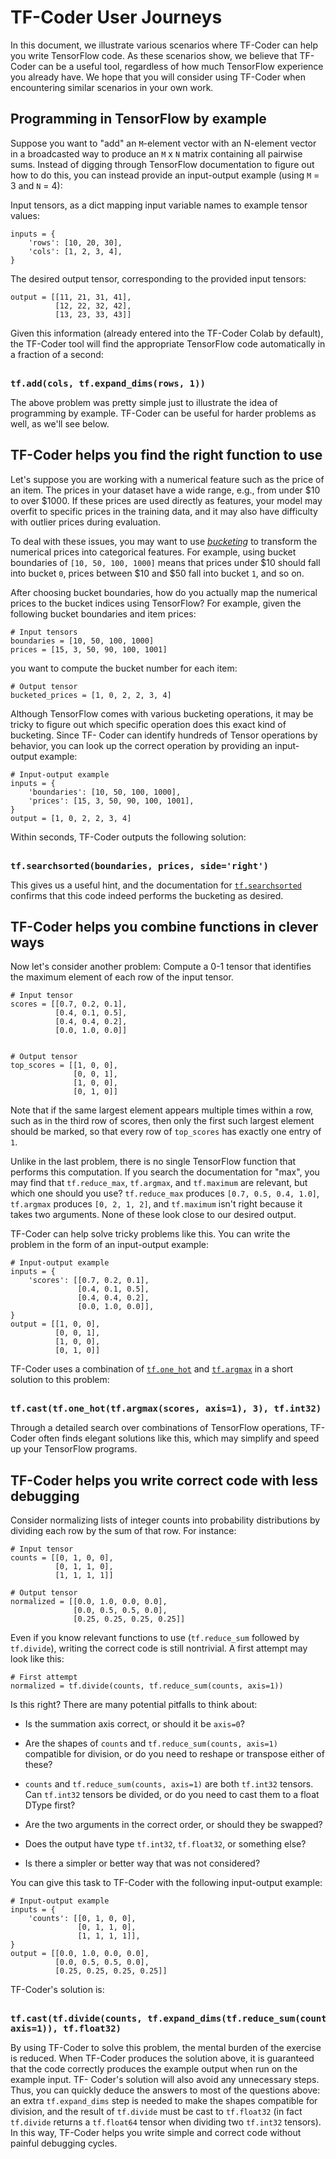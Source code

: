 # TF-Coder User Journeys

In this document, we illustrate various scenarios where TF-Coder can help you
write TensorFlow code. As these scenarios show, we believe that TF-Coder can be
a useful tool, regardless of how much TensorFlow experience you already have. We
hope that you will consider using TF-Coder when encountering similar scenarios
in your own work.

## Programming in TensorFlow by example

Suppose you want to "add" an `M`-element vector with an N-element vector in a
broadcasted way to produce an `M` x `N` matrix containing all pairwise sums.
Instead of digging through TensorFlow documentation to figure out how to do
this, you can instead provide an input-output example (using `M` = 3 and `N` =
4):

Input tensors, as a dict mapping input variable names to example tensor values:
```
inputs = {
    'rows': [10, 20, 30],
    'cols': [1, 2, 3, 4],
}
```

The desired output tensor, corresponding to the provided input tensors:
```
output = [[11, 21, 31, 41],
          [12, 22, 32, 42],
          [13, 23, 33, 43]]
```

Given this information (already entered into the TF-Coder Colab by default), the
TF-Coder tool will find the appropriate TensorFlow code automatically in a
fraction of a second:

<pre><b>
tf.add(cols, tf.expand_dims(rows, 1))
</b></pre>

The above problem was pretty simple just to illustrate the idea of programming
by example. TF-Coder can be useful for harder problems as well, as we'll see
below.

## TF-Coder helps you find the right function to use

Let's suppose you are working with a numerical feature such as the price of an
item. The prices in your dataset have a wide range, e.g., from under $10 to over
$1000. If these prices are used directly as features, your model may overfit to
specific prices in the training data, and it may also have difficulty with
outlier prices during evaluation.

To deal with these issues, you may want to use
[_bucketing_](https://developers.google.com/machine-learning/data-prep/transform/bucketing)
to transform the numerical prices into categorical features. For example, using
bucket boundaries of `[10, 50, 100, 1000]` means that prices under $10 should
fall into bucket `0`, prices between $10 and $50 fall into bucket `1`, and so
on.

After choosing bucket boundaries, how do you actually map the numerical prices
to the bucket indices using TensorFlow? For example, given the following bucket
boundaries and item prices:

```
# Input tensors
boundaries = [10, 50, 100, 1000]
prices = [15, 3, 50, 90, 100, 1001]
```

you want to compute the bucket number for each item:

```
# Output tensor
bucketed_prices = [1, 0, 2, 2, 3, 4]
```

Although TensorFlow comes with various bucketing operations, it may be tricky to
figure out which specific operation does this exact kind of bucketing. Since TF-
Coder can identify hundreds of Tensor operations by behavior, you can look up
the correct operation by providing an input-output example:

```
# Input-output example
inputs = {
    'boundaries': [10, 50, 100, 1000],
    'prices': [15, 3, 50, 90, 100, 1001],
}
output = [1, 0, 2, 2, 3, 4]
```

Within seconds, TF-Coder outputs the following solution:

<pre><b>
tf.searchsorted(boundaries, prices, side='right')
</b></pre>

This gives us a useful hint, and the documentation for
[`tf.searchsorted`](https://www.tensorflow.org/api_docs/python/tf/searchsorted)
confirms that this code indeed performs the bucketing as desired.

## TF-Coder helps you combine functions in clever ways

Now let's consider another problem: Compute a 0-1 tensor that identifies the
maximum element of each row of the input tensor.

```
# Input tensor
scores = [[0.7, 0.2, 0.1],
          [0.4, 0.1, 0.5],
          [0.4, 0.4, 0.2],
          [0.0, 1.0, 0.0]]


# Output tensor
top_scores = [[1, 0, 0],
              [0, 0, 1],
              [1, 0, 0],
              [0, 1, 0]]
```

Note that if the same largest element appears multiple times within a row, such
as in the third row of scores, then only the first such largest element should
be marked, so that every row of `top_scores` has exactly one entry of `1`.

Unlike in the last problem, there is no single TensorFlow function that performs
this computation. If you search the documentation for "max", you may find that
`tf.reduce_max`, `tf.argmax`, and `tf.maximum` are relevant, but which one
should you use? `tf.reduce_max` produces `[0.7, 0.5, 0.4, 1.0]`, `tf.argmax`
produces `[0, 2, 1, 2]`, and `tf.maximum` isn't right because it takes two
arguments. None of these look close to our desired output.

TF-Coder can help solve tricky problems like this. You can write the problem in
the form of an input-output example:

```
# Input-output example
inputs = {
    'scores': [[0.7, 0.2, 0.1],
               [0.4, 0.1, 0.5],
               [0.4, 0.4, 0.2],
               [0.0, 1.0, 0.0]],
}
output = [[1, 0, 0],
          [0, 0, 1],
          [1, 0, 0],
          [0, 1, 0]]
```

TF-Coder uses a combination of
[`tf.one_hot`](https://www.tensorflow.org/api_docs/python/tf/one_hot) and
[`tf.argmax`](https://www.tensorflow.org/api_docs/python/tf/math/argmax) in a
short solution to this problem:

<pre><b>
tf.cast(tf.one_hot(tf.argmax(scores, axis=1), 3), tf.int32)
</b></pre>

Through a detailed search over combinations of TensorFlow operations, TF-Coder
often finds elegant solutions like this, which may simplify and speed up your
TensorFlow programs.

## TF-Coder helps you write correct code with less debugging

Consider normalizing lists of integer counts into probability distributions by
dividing each row by the sum of that row. For instance:

```
# Input tensor
counts = [[0, 1, 0, 0],
          [0, 1, 1, 0],
          [1, 1, 1, 1]]

# Output tensor
normalized = [[0.0, 1.0, 0.0, 0.0],
              [0.0, 0.5, 0.5, 0.0],
              [0.25, 0.25, 0.25, 0.25]]
```

Even if you know relevant functions to use (`tf.reduce_sum` followed by
`tf.divide`), writing the correct code is still nontrivial. A first attempt may
look like this:

```
# First attempt
normalized = tf.divide(counts, tf.reduce_sum(counts, axis=1))
```

Is this right? There are many potential pitfalls to think about:

* Is the summation axis correct, or should it be `axis=0`?

* Are the shapes of `counts` and `tf.reduce_sum(counts, axis=1)` compatible for
  division, or do you need to reshape or transpose either of these?

* `counts` and `tf.reduce_sum(counts, axis=1)` are both `tf.int32` tensors. Can
  `tf.int32` tensors be divided, or do you need to cast them to a float DType
  first?

* Are the two arguments in the correct order, or should they be swapped?

* Does the output have type `tf.int32`, `tf.float32`, or something else?

* Is there a simpler or better way that was not considered?

You can give this task to TF-Coder with the following input-output example:

```
# Input-output example
inputs = {
    'counts': [[0, 1, 0, 0],
               [0, 1, 1, 0],
               [1, 1, 1, 1]],
}
output = [[0.0, 1.0, 0.0, 0.0],
          [0.0, 0.5, 0.5, 0.0],
          [0.25, 0.25, 0.25, 0.25]]
```

TF-Coder's solution is:

<pre><b>
tf.cast(tf.divide(counts, tf.expand_dims(tf.reduce_sum(counts, axis=1),
axis=1)), tf.float32)
</b></pre>

By using TF-Coder to solve this problem, the mental burden of the exercise is
reduced. When TF-Coder produces the solution above, it is guaranteed that the
code correctly produces the example output when run on the example input. TF-
Coder's solution will also avoid any unnecessary steps. Thus, you can quickly
deduce the answers to most of the questions above: an extra `tf.expand_dims`
step is needed to make the shapes compatible for division, and the result of
`tf.divide` must be cast to `tf.float32` (in fact `tf.divide` returns a
`tf.float64` tensor when dividing two `tf.int32` tensors). In this way, TF-Coder
helps you write simple and correct code without painful debugging cycles.
